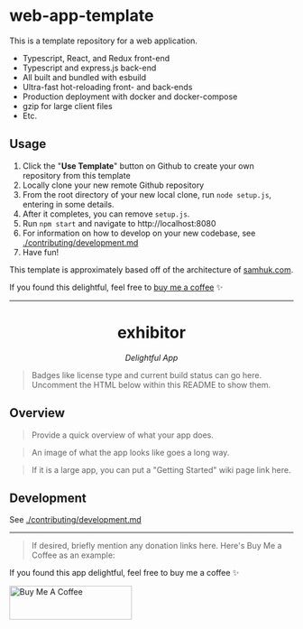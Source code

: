 # web-app-template

This is a template repository for a web application.

* Typescript, React, and Redux front-end
* Typescript and express.js back-end
* All built and bundled with esbuild
* Ultra-fast hot-reloading front- and back-ends
* Production deployment with docker and docker-compose
* gzip for large client files
* Etc.

## Usage

1. Click the "**Use Template**" button on Github to create your own repository from this template
2. Locally clone your new remote Github repository
3. From the root directory of your new local clone, run `node setup.js`, entering in some details.
4. After it completes, you can remove `setup.js`.
5. Run `npm start` and navigate to http://localhost:8080
6. For information on how to develop on your new codebase, see [./contributing/development.md](./contributing/development.md)
7. Have fun!

This template is approximately based off of the architecture of [samhuk.com](http://www.samhuk.com).

If you found this delightful, feel free to [buy me a coffee](https://www.buymeacoffee.com/samhuk) ✨

---

<h1 align="center">exhibitor</h1>
<p align="center">
  <em>Delightful App</em>
</p>

> Badges like license type and current build status can go here. Uncomment the HTML below within this README to show them.

<!-- <p align="center">
  <a href="https://github.com/samhuk/exhibitor/actions/workflows/ci.yaml/badge.svg" target="_blank">
    <img src="https://github.com/samhuk/exhibitor/actions/workflows/ci.yaml/badge.svg" alt="ci status" />
  </a>
  <a href="https://img.shields.io/badge/License-MIT-green.svg" target="_blank">
    <img src="https://img.shields.io/badge/License-MIT-green.svg" alt="license" />
  </a>
</p> -->

## Overview

> Provide a quick overview of what your app does.

> An image of what the app looks like goes a long way.

> If it is a large app, you can put a "Getting Started" wiki page link here.

## Development

See [./contributing/development.md](./contributing/development.md)

---

> If desired, briefly mention any donation links here. Here's Buy Me a Coffee as an example:

If you found this app delightful, feel free to buy me a coffee ✨

<a href="https://www.buymeacoffee.com/{{buy-me-a-coffee-user-name}}" target="_blank"><img src="https://cdn.buymeacoffee.com/buttons/v2/default-yellow.png" alt="Buy Me A Coffee" style="height: 60px !important;width: 217px !important;" ></a>
